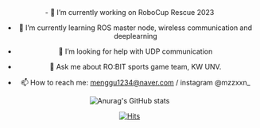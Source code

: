 <div align="center">
  - 🔭 I’m currently working on RoboCup Rescue 2023
  
  - 🌱 I’m currently learning ROS master node, wireless communication and deeplearning
  
  - 🤔 I’m looking for help with UDP communication
  
  - 💬 Ask me about RO:BIT sports game team, KW UNV.
  
  - 📫 How to reach me: menggu1234@naver.com / instagram @mzzxxn_


![Anurag's GitHub stats](https://github-readme-stats.vercel.app/api?username=mjlee111&show_icons=true&theme=radical)


[![Hits](https://hits.seeyoufarm.com/api/count/incr/badge.svg?url=https%3A%2F%2Fgithub.com%2Fmjlee111%2Fhit-counter&count_bg=%23000000&title_bg=%23555555&icon=&icon_color=%23E7E7E7&title=hits&edge_flat=false)](https://hits.seeyoufarm.com)
  
</div>


